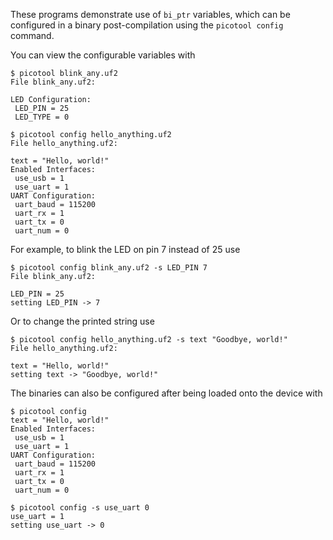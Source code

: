 These programs demonstrate use of `bi_ptr` variables, which can be configured in a binary post-compilation using the `picotool config` command.

You can view the configurable variables with
```
$ picotool blink_any.uf2 
File blink_any.uf2:

LED Configuration:
 LED_PIN = 25
 LED_TYPE = 0

$ picotool config hello_anything.uf2 
File hello_anything.uf2:

text = "Hello, world!"
Enabled Interfaces:
 use_usb = 1
 use_uart = 1
UART Configuration:
 uart_baud = 115200
 uart_rx = 1
 uart_tx = 0
 uart_num = 0
```

For example, to blink the LED on pin 7 instead of 25 use
```
$ picotool config blink_any.uf2 -s LED_PIN 7
File blink_any.uf2:

LED_PIN = 25
setting LED_PIN -> 7
```

Or to change the printed string use
```
$ picotool config hello_anything.uf2 -s text "Goodbye, world!"
File hello_anything.uf2:

text = "Hello, world!"
setting text -> "Goodbye, world!"
```

The binaries can also be configured after being loaded onto the device with
```
$ picotool config
text = "Hello, world!"
Enabled Interfaces:
 use_usb = 1
 use_uart = 1
UART Configuration:
 uart_baud = 115200
 uart_rx = 1
 uart_tx = 0
 uart_num = 0

$ picotool config -s use_uart 0
use_uart = 1
setting use_uart -> 0
```
